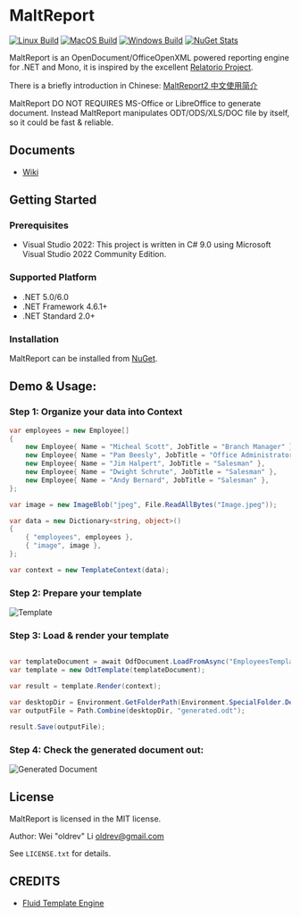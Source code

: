 # MaltReport

[![Linux Build][linux-build-badge]][linux-build]
[![MacOS Build][macos-build-badge]][macos-build]
[![Windows Build][windows-build-badge]][windows-build]
[![NuGet Stats](https://img.shields.io/nuget/v/MaltReport2.svg)](https://www.nuget.org/packages/MaltReport2) 


MaltReport is an OpenDocument/OfficeOpenXML powered reporting engine for .NET and Mono, 
it is inspired by the excellent [Relatorio Project](http://relatorio.openhex.org/).

There is a briefly introduction in Chinese: [MaltReport2 中文使用简介](http://www.cnblogs.com/oldrev/p/maltreport2_intro.html)

MaltReport DO NOT REQUIRES MS-Office or LibreOffice to generate document. 
Instead MaltReport manipulates ODT/ODS/XLS/DOC file by itself, so it could be fast & reliable.

## Documents

* [Wiki](https://github.com/oldrev/maltreport/wiki)

## Getting Started

### Prerequisites

* Visual Studio 2022: This project is written in C# 9.0 using Microsoft Visual Studio 2022 Community Edition.

### Supported Platform

* .NET 5.0/6.0
* .NET Framework 4.6.1+
* .NET Standard 2.0+

### Installation

MaltReport can be installed from [NuGet](https://www.nuget.org/packages/MaltReport2).

## Demo & Usage:

### Step 1: Organize your data into Context

```csharp
var employees = new Employee[]
{
    new Employee{ Name = "Micheal Scott", JobTitle = "Branch Manager" },
    new Employee{ Name = "Pam Beesly", JobTitle = "Office Administrator" },
    new Employee{ Name = "Jim Halpert", JobTitle = "Salesman" },
    new Employee{ Name = "Dwight Schrute", JobTitle = "Salesman" },
    new Employee{ Name = "Andy Bernard", JobTitle = "Salesman" },
};

var image = new ImageBlob("jpeg", File.ReadAllBytes("Image.jpeg"));

var data = new Dictionary<string, object>()
{
    { "employees", employees },
    { "image", image },
};

var context = new TemplateContext(data);
```

### Step 2: Prepare your template

![Template](https://github.com/oldrev/maltreport/raw/dev/screenshots/hello-world/template.png)

### Step 3: Load & render your template

```csharp

var templateDocument = await OdfDocument.LoadFromAsync("EmployeesTemplate.odt");
var template = new OdtTemplate(templateDocument);

var result = template.Render(context);

var desktopDir = Environment.GetFolderPath(Environment.SpecialFolder.Desktop);
var outputFile = Path.Combine(desktopDir, "generated.odt");

result.Save(outputFile);
```

### Step 4: Check the generated document out:

![Generated Document](https://github.com/oldrev/maltreport/raw/dev/screenshots/hello-world/generated.png)


## License

MaltReport is licensed in the MIT license.

Author: Wei "oldrev" Li <oldrev@gmail.com>

See `LICENSE.txt` for details.

## CREDITS

* [Fluid Template Engine](https://github.com/sebastienros/fluid)



[linux-build-badge]: https://github.com/oldrev/maltreport/workflows/Linux%20Build/badge.svg
[linux-build]: https://github.com/oldrev/maltreport/actions?query=workflow%3A%22Linux+Build%22
[macos-build-badge]: https://github.com/oldrev/maltreport/workflows/MacOS%20Build/badge.svg
[macos-build]: https://github.com/oldrev/maltreport/actions?query=workflow%3A%22MacOS+Build%22
[windows-build-badge]: https://github.com/oldrev/maltreport/workflows/Windows%20Build/badge.svg
[windows-build]: https://github.com/oldrev/maltreport/actions?query=workflow%3A%22Windows+Build%22
